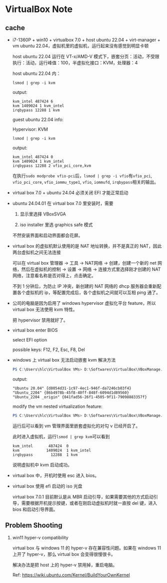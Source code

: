 # VirtualBox Note

## cache

* i7-1360P + win10 + virtualbox 7.0 + host ubuntu 22.04 + virt-manager + vm ubuntu 22.04，虚拟机里的虚拟机，运行起来没有感觉到明显卡顿

    host ubuntu 22.04 运行在 VT-x/AMD-V 模式下，嵌套分页：活动，不受限执行：活动，运行峰值：100，半虚拟化接口：KVM，处理器：4

    host ubuntu 22.04 内：

    `lsmod | grep -i kvm`

    output:

    ```
    kvm_intel 487424 6
    kvm 1409024 1 kvm_intel
    irqbypass 12288 1 kvm
    ```

    guest ubuntu 22.04 info:

    Hypervisor: KVM

    `lsmod | grep -i kvm`

    output:

    ```
    kvm_intel 487424 0
    kvm 1409024 1 kvm_intel
    irqbypass 12288 2 vfio_pci_core,kvm
    ```

    在执行`sudo modprobe vfio-pci`后，`lsmod | grep -i vfio`有`vfio_pci`, `vfio_pci_core`, `vfio_iommu_type1`, `vfio`, `iommufd`, `irqbypass`相关的输出。

* virtual box 7.0 + ubuntu 24.04 必须关闭 EFI 才能正常启动

* ubuntu 24.04.01 在 virtual box 7.0 里安装时，需要

    1. 显示里选择 VBoxSVGA

    2. iso installer 里选 graphics safe 模式

    不然安装界面和启动界面都会花屏。

* virtual box 的虚拟机默认使用的是 NAT 地址转换，并不是真正的 NAT，因此两台虚拟机之间无法连接

    可以在 virtual box 管理器 -> 工具 -> NAT网络 -> 创建，创建一个新的 net 网络，然后在虚拟机的控制 -> 设置 -> 网络 -> 连接方式里选择刚才创建的 NAT 网络，注意看名称是否对得上，点击确定。

    不到 1 分钟后，为防止 IP 冲突，新创建的 NAT 网络的 dhcp 服务器会重新配置各个虚拟机的 ip，等配置完成后，各个虚拟机之间就可以互相 ping 通了。

* 公司的电脑是因为启用了 windows hypervisor 虚拟化平台 feature，所以 virtual box 无法使用 kvm 特性。

    把 hypervisor 禁用就好了。

* virtual box enter BIOS

    select EFI option

    possible keys: F12, F2, Esc, F8, Del

* windows 上 virtual box 无法启动嵌套 kvm 解决方法

    ```powershell
    PS C:\Users\hlc\VirtualBox VMs> D:\Softwares\VirtualBox\VBoxManage.exe list vms
    ```

    output:

    ```
    "Ubuntu 20.04" {d8054d31-1c97-4ec1-946f-da7246cb03f4}
    "Ubuntu_2204" {86b4978b-45f8-40ff-848f-6094d1d89560}
    "Ubuntu_2204 _origin" {041fad56-26f1-4505-9f11-79098883357f}
    ```

    modify the vm nested virtualization feature:

    ```powershell
    PS C:\Users\hlc\VirtualBox VMs> D:\Softwares\VirtualBox\VBoxManage.exe modifyvm "Ubuntu_2204 _origin" --nested-hw-virt on
    ```

    运行后可以看到 vm 管理界面里嵌套虚拟化的对勾 v 已经开启了。

    此时进入虚拟机，运行`lsmod | grep kvm`可以看到

    ```
    kvm_intel       487424  0
    kvm            1409024  1 kvm_intel
    irqbypass        12288  1 kvm
    ```

    说明虚拟机中 kvm 启动成功。

* virtual box 中，开机时使用 esc 进入 bios。

* virtual box 使用 efi 启动的 iso 光盘

    virtual box 7.0.1 目前默认是从 MBR 启动引导，如果需要其他的方式启动引导，需要根据开机提示按键，或者在刚启动虚拟机时就一直按 del 键，进入 bios 和启动引导界面。

## Problem Shooting

1. win11 hyper-v compatibility

    virtual box 与 windows 11 的 hyper-v 存在兼容性问题。如果在 windows 11 上开了 hyper-v，那么 virtual box 会变得很慢很卡。

    解决办法是把 host 上的 hyper-v 禁用掉，重启电脑。

    Ref: <https://wiki.ubuntu.com/Kernel/BuildYourOwnKernel>